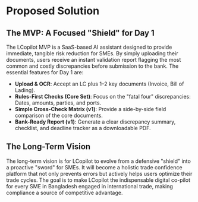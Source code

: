 # Proposed Solution

## The MVP: A Focused "Shield" for Day 1

The LCopilot MVP is a SaaS-based AI assistant designed to provide immediate, tangible risk reduction for SMEs. By simply uploading their documents, users receive an instant validation report flagging the most common and costly discrepancies before submission to the bank. The essential features for Day 1 are:

- **Upload & OCR**: Accept an LC plus 1–2 key documents (Invoice, Bill of Lading).
- **Rules-First Checks (Core Set)**: Focus on the "fatal four" discrepancies: Dates, amounts, parties, and ports.
- **Simple Cross-Check Matrix (v1)**: Provide a side-by-side field comparison of the core documents.
- **Bank-Ready Report (v1)**: Generate a clear discrepancy summary, checklist, and deadline tracker as a downloadable PDF.

## The Long-Term Vision

The long-term vision is for LCopilot to evolve from a defensive "shield" into a proactive "sword" for SMEs. It will become a holistic trade confidence platform that not only prevents errors but actively helps users optimize their trade cycles. The goal is to make LCopilot the indispensable digital co-pilot for every SME in Bangladesh engaged in international trade, making compliance a source of competitive advantage.
